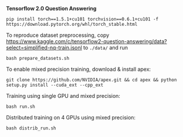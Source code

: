 **Tensorflow 2.0 Question Answering**

    pip install torch==1.5.1+cu101 torchvision==0.6.1+cu101 -f https://download.pytorch.org/whl/torch_stable.html


To reproduce dataset preprocessing, copy https://www.kaggle.com/c/tensorflow2-question-answering/data?select=simplified-nq-train.jsonl to `./data/` and run

    bash prepare_datasets.sh

To enable mixed precision training, download & install apex:

    git clone https://github.com/NVIDIA/apex.git && cd apex && python setup.py install --cuda_ext --cpp_ext


Training using single GPU and mixed precision:

    bash run.sh

Distributed training on 4 GPUs using mixed precision:

    bash distrib_run.sh
